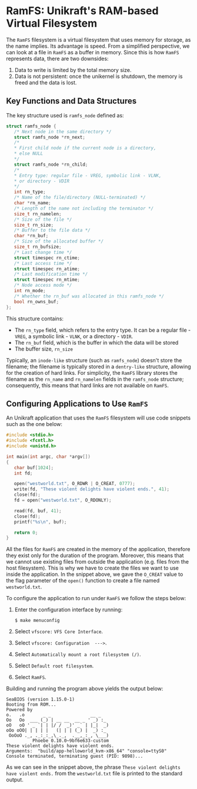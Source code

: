 # RamFS: Unikraft's RAM-based Virtual Filesystem

The `RamFS` filesystem is a virtual filesystem that uses memory for storage, as the name implies.
Its advantage is speed.
From a simplified perspective, we can look at a file in `RamFS` as a buffer in memory.
Since this is how `RamFS` represents data, there are two downsides:

1. Data to write is limited by the total memory size.
1. Data is not persistent: once the unikernel is shutdown, the memory is freed and the data is lost.

## Key Functions and Data Structures

The key structure used is `ramfs_node` defined as:

```c
struct ramfs_node {
   /* Next node in the same directory */
   struct ramfs_node *rn_next;
   /*
   * First child node if the current node is a directory,
   * else NULL
   */
   struct ramfs_node *rn_child;
   /*
   * Entry type: regular file - VREG, symbolic link - VLNK,
   * or directory - VDIR
   */
   int rn_type;
   /* Name of the file/directory (NULL-terminated) */
   char *rn_name;
   /* Length of the name not including the terminator */
   size_t rn_namelen;
   /* Size of the file */
   size_t rn_size;
   /* Buffer to the file data */
   char *rn_buf;
   /* Size of the allocated buffer */
   size_t rn_bufsize;
   /* Last change time */
   struct timespec rn_ctime;
   /* Last access time */
   struct timespec rn_atime;
   /* Last modification time */
   struct timespec rn_mtime;
   /* Node access mode */
   int rn_mode;
   /* Whether the rn_buf was allocated in this ramfs_node */
   bool rn_owns_buf;
};
```

This structure contains:

* The `rn_type` field, which refers to the entry type.
It can be a regular file - `VREG`, a symbolic link - `VLNK`, or a directory - `VDIR`.
* The `rn_buf` field, which is the buffer in which the data will be stored
* The buffer size, `rn_size`

Typically, an `inode-like` structure (such as `ramfs_node`) doesn't store the filename;
the filename is typically stored in a `dentry-like` structure, allowing for the creation of hard links.
For simplicity, the `RamFS` library stores the filename as the `rn_name` and `rn_namelen` fields in the `ramfs_node` structure;
consequently, this means that hard links are not available on `RamFS`.

## Configuring Applications to Use `RamFS`

An Unikraft application that uses the `RamFS` filesystem will use code snippets such as the one below:

```c
#include <stdio.h>
#include <fcntl.h>
#include <unistd.h>

int main(int argc, char *argv[])
{
   char buf[1024];
   int fd;

   open("westworld.txt", O_RDWR | O_CREAT, 0777);
   write(fd, "These violent delights have violent ends.", 41);
   close(fd);
   fd = open("westworld.txt", O_RDONLY);

   read(fd, buf, 41);
   close(fd);
   printf("%s\n", buf);

   return 0;
}
```

All the files for `RamFS` are created in the memory of the application, therefore they exist only for the duration of the program.
Moreover, this means that we cannot use existing files from outside the application (e.g. files from the host filesystem).
This is why we have to create the files we want to use inside the application.
In the snippet above, we gave the `O_CREAT` value to the flag parameter of the `open()` function to create a file named `westworld.txt`.

To configure the application to run under `RamFS` we follow the steps below:

1. Enter the configuration interface by running:

   ```console
   $ make menuconfig
   ```

1. Select `vfscore:` `VFS Core Interface`.
1. Select `vfscore: Configuration  --->`.
1. Select `Automatically mount a root filesystem (/)`.
1. Select `Default root filesystem`.
1. Select `RamFS`.

Building and running the program above yields the output below:

```console
SeaBIOS (version 1.15.0-1)
Booting from ROM...
Powered by
o.   .o       _ _               __ _
Oo   Oo  ___ (_) | __ __  __ _ ' _) :_
oO   oO ' _ `| | |/ /  _)' _` | |_|  _)
oOo oOO| | | | |   (| | | (_) |  _) :_
 OoOoO ._, ._:_:_,\_._,  .__,_:_, \___)
          Phoebe 0.10.0~9bf6e633-custom
These violent delights have violent ends.
Arguments:  "build/app-helloworld_kvm-x86_64" "console=ttyS0"
Console terminated, terminating guest (PID: 9898)...
```

As we can see in the snippet above, the phrase `These violent delights have violent ends.` from the `westworld.txt` file is printed to the standard output.
